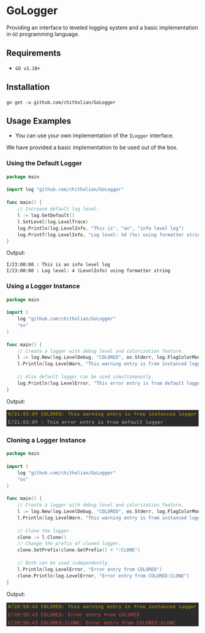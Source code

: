 # GoLogger

Providing an interface to leveled logging system and a basic implementation in `GO` programming language.

## Requirements

- `GO v1.18+`

## Installation

`go get -u github.com/chitholian/GoLogger`

## Usage Examples

- You can use your own implementation of the `ILogger` interface.

We have provided a basic implementation to be used out of the box.

### Using the Default Logger

```go
package main

import log "github.com/chitholian/GoLogger"

func main() {
	// Increase default log level.
	l := log.GetDefault()
	l.SetLevel(log.LevelTrace)
	log.Println(log.LevelInfo, "This is", "an", "info level log")
	log.Printf(log.LevelInfo, "Log level: %d (%s) using formatter string", log.LevelInfo, "LevelInfo")
}
```

Output:

```text
I/23:00:00 : This is an info level log
I/23:00:00 : Log level: 4 (LevelInfo) using formatter string
```

### Using a Logger Instance

```go
package main

import (
	log "github.com/chitholian/GoLogger"
	"os"
)

func main() {
	// Create a logger with debug level and colorization feature.
	l := log.New(log.LevelDebug, "COLORED", os.Stderr, log.FlagColorMode)
	l.Println(log.LevelWarn, "This warning entry is from instanced logger")

	// Also default logger can be used simultaneously.
	log.Println(log.LevelError, "This error entry is from default logger")
}
```

Output:

![](./_res/instance.png)

### Cloning a Logger Instance

```go
package main

import (
	log "github.com/chitholian/GoLogger"
	"os"
)

func main() {
	// Create a logger with debug level and colorization feature.
	l := log.New(log.LevelDebug, "COLORED", os.Stderr, log.FlagColorMode)
	l.Println(log.LevelWarn, "This warning entry is from instanced logger")

	// Clone the logger
	clone := l.Clone()
	// Change the prefix of cloned logger.
	clone.SetPrefix(clone.GetPrefix() + ":CLONE")

	// Both can be used independently.
	l.Println(log.LevelError, "Error entry from COLORED")
	clone.Println(log.LevelError, "Error entry from COLORED:CLONE")
}
```

Output:

![](./_res/cloned.png)
